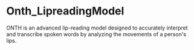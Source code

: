 # Onth_LipreadingModel
ONTH is an advanced lip-reading model designed to accurately interpret and transcribe spoken words by analyzing the movements of a person's lips.
